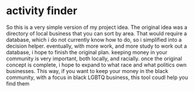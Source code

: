 # activity finder

So this is a very simple version of my project idea. The original idea was a directory of local business that you can sort by area. That would require a database, which i do not currently know how to do, so i simplified into a decision helper. eventually, with more work, and more study to work out a database, i hope to finish the original plan. keeping money in your community is very important, both locally, and racially. once the original concept is complete, i hope to expand to what race and what politics own businesses. This way, if you want to keep your money in the black community, with a focus in black LGBTQ business, this tool coudl help you find them 

